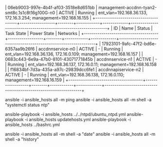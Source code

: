 | 06eb9003-997e-4b4f-af03-3518e8d651bb | management-accdnn-tyan2-smt8c.1s1c8t16g100G-n0 | ACTIVE  | Running     | ent_vlan=192.168.36.133, 172.16.3.254; management=192.168.16.155 |
+--------------------------------------+------------------+--------+------------+-------------+------------------------------------------------------------------+
| ID                                   | Name             | Status | Task State | Power State | Networks                                                         |
+--------------------------------------+------------------+--------+------------+-------------+------------------------------------------------------------------+
| 17923101-9afc-47f2-bd6e-6357aa9b26f6 | accdnnservice-n0 | ACTIVE | -          | Running     | ent_vlan=192.168.36.136, 172.16.0.109; management=192.168.16.157 |
| 0683c443-6e9a-47b0-8101-43071771845b | accdnnservice-n1 | ACTIVE | -          | Running     | ent_vlan=192.168.36.137, 172.16.0.11; management=192.168.16.158  |
| f16834bf-7d3a-435a-a97c-29839dcc6fe1 | accdnnapiservice-n2 | ACTIVE | -          | Running     | ent_vlan=192.168.36.138, 172.16.0.110; management=192.168.16.159 |
+--------------------------------------+------------------+--------+------------+-------------+------------------------------------------------------------------+

ansible -i ansible_hosts all -m ping
ansible -i ansible_hosts all -m shell -a "systemctl status ntp"

ansible-playbook -i ansible_hosts  ../../ntpd/ubuntu_ntpd.yml
ansible-playbook -i ansible_hosts   updatehosts.yml
ansible-playbook -i ansible_hosts  ../bashrc.yml

ansible -i ansible_hosts all -m shell -a "date"
ansible -i ansible_hosts all -m shell -a "history"
